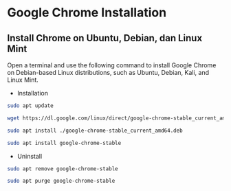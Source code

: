 # Google Chrome Installation

## Install Chrome on Ubuntu, Debian, dan Linux Mint
Open a terminal and use the following command to install Google Chrome on Debian-based Linux distributions, such as Ubuntu, Debian, Kali, and Linux Mint.

- Installation
```bash
sudo apt update
```
```bash
wget https://dl.google.com/linux/direct/google-chrome-stable_current_amd64.deb
```
```bash
sudo apt install ./google-chrome-stable_current_amd64.deb
```
```bash
sudo apt install google-chrome-stable
```

- Uninstall
```bash
sudo apt remove google-chrome-stable
```
```bash
sudo apt purge google-chrome-stable
```